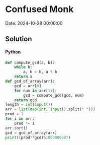 # Confused Monk

Date: 2024-10-28 00:00:00

## Solution

#### Python
```python
def compute_gcd(a, b):
    while b:
        a, b = b, a % b
    return a
def gcd_of_array(arr):
    gcd = arr[0]
    for num in arr[1:]:
        gcd = compute_gcd(gcd, num)
    return gcd
length = int(input())
arr = list(map(int, input().split(" ")))
prod = 1
for i in arr:
    prod *= i
arr.sort()
gcd = gcd_of_array(arr)
print((prod**gcd)%1000000007)
 ```